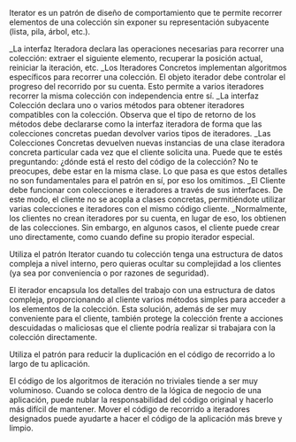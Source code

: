 Iterator es un patrón de diseño de comportamiento que te permite recorrer elementos de una colección sin exponer su representación subyacente (lista, pila, árbol, etc.).

_La interfaz Iteradora declara las operaciones necesarias para recorrer una colección: extraer el siguiente elemento, recuperar la posición actual, reiniciar la iteración, etc.
_Los Iteradores Concretos implementan algoritmos específicos para recorrer una colección. El objeto iterador debe controlar el progreso del recorrido por su cuenta. Esto permite a varios iteradores recorrer la misma colección con independencia entre sí.
_La interfaz Colección declara uno o varios métodos para obtener iteradores compatibles con la colección. Observa que el tipo de retorno de los métodos debe declararse como la interfaz iteradora de forma que las colecciones concretas puedan devolver varios tipos de iteradores.
_Las Colecciones Concretas devuelven nuevas instancias de una clase iteradora concreta particular cada vez que el cliente solicita una. Puede que te estés preguntando: ¿dónde está el resto del código de la colección? No te preocupes, debe estar en la misma clase. Lo que pasa es que estos detalles no son fundamentales para el patrón en sí, por eso los omitimos.
_El Cliente debe funcionar con colecciones e iteradores a través de sus interfaces. De este modo, el cliente no se acopla a clases concretas, permitiéndote utilizar varias colecciones e iteradores con el mismo código cliente.
_Normalmente, los clientes no crean iteradores por su cuenta, en lugar de eso, los obtienen de las colecciones. Sin embargo, en algunos casos, el cliente puede crear uno directamente, como cuando define su propio iterador especial.

Utiliza el patrón Iterator cuando tu colección tenga una estructura de datos compleja a nivel interno, pero quieras ocultar su complejidad a los clientes (ya sea por conveniencia o por razones de seguridad).

El iterador encapsula los detalles del trabajo con una estructura de datos compleja, proporcionando al cliente varios métodos simples para acceder a los elementos de la colección. Esta solución, además de ser muy conveniente para el cliente, también protege la colección frente a acciones descuidadas o maliciosas que el cliente podría realizar si trabajara con la colección directamente.

Utiliza el patrón para reducir la duplicación en el código de recorrido a lo largo de tu aplicación.

El código de los algoritmos de iteración no triviales tiende a ser muy voluminoso. Cuando se coloca dentro de la lógica de negocio de una aplicación, puede nublar la responsabilidad del código original y hacerlo más difícil de mantener. Mover el código de recorrido a iteradores designados puede ayudarte a hacer el código de la aplicación más breve y limpio.